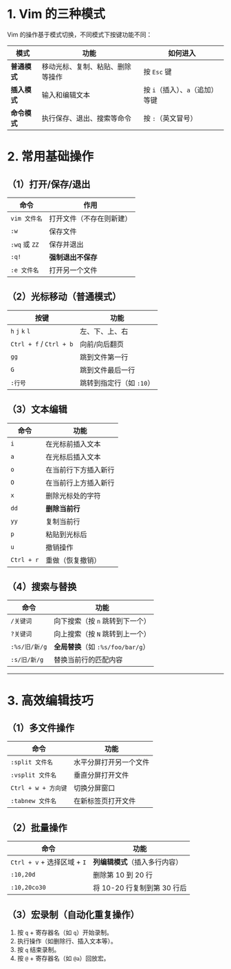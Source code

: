 # **1. Vim 的三种模式**

Vim 的操作基于模式切换，不同模式下按键功能不同：

| **模式**       | **功能**                           | **如何进入**                     |
|----------------|-----------------------------------|----------------------------------|
| **普通模式**   | 移动光标、复制、粘贴、删除等操作     | 按 `Esc` 键                      |
| **插入模式**   | 输入和编辑文本                     | 按 `i`（插入）、`a`（追加）等键   |
| **命令模式**   | 执行保存、退出、搜索等命令           | 按 `:`（英文冒号）                |

# 2. 常用基础操作

## （1）打开/保存/退出

| 命令           | 作用           |
| ------------ | ------------ |
| `vim 文件名`    | 打开文件（不存在则新建） |
| `:w`         | 保存文件         |
| `:wq` 或 `ZZ` | 保存并退出        |
| `:q!`        | **强制退出不保存**  |
| `:e 文件名`     | 打开另一个文件      |

## （2）光标移动（普通模式）

| 按键                      | 功能              |
| ----------------------- | --------------- |
| `h` `j` `k` `l`         | 左、下、上、右         |
| `Ctrl + f` / `Ctrl + b` | 向前/向后翻页         |
| `gg`                    | 跳到文件第一行         |
| `G`                     | 跳到文件最后一行        |
| `:行号`                   | 跳转到指定行（如 `:10`） |

## （3）文本编辑

| 命令               | 功能                           |
|--------------------|-------------------------------|
| `i`                | 在光标前插入文本               |
| `a`                | 在光标后插入文本               |
| `o`                | 在当前行下方插入新行           |
| `O`                | 在当前行上方插入新行           |
| `x`                | 删除光标处的字符               |
| `dd`               | **删除当前行**                |
| `yy`               | 复制当前行                     |
| `p`                | 粘贴到光标后                   |
| `u`                | 撤销操作                       |
| `Ctrl + r`         | 重做（恢复撤销）               |

## （4）搜索与替换

| 命令                | 功能                          |
|---------------------|-----------------------------|
| `/关键词`           | 向下搜索（按 `n` 跳转到下一个） |
| `?关键词`           | 向上搜索（按 `N` 跳转到上一个） |
| `:%s/旧/新/g`       | **全局替换**（如 `:%s/foo/bar/g`） |
| `:s/旧/新/g`        | 替换当前行的匹配内容           |

---

# 3. 高效编辑技巧

## （1）多文件操作

| 命令                | 功能                          |
|---------------------|-----------------------------|
| `:split 文件名`     | 水平分屏打开另一个文件         |
| `:vsplit 文件名`    | 垂直分屏打开文件               |
| `Ctrl + w + 方向键` | 切换分屏窗口                  |
| `:tabnew 文件名`    | 在新标签页打开文件            |

## （2）批量操作

| 命令                | 功能                          |
|---------------------|-----------------------------|
| `Ctrl + v` + 选择区域 + `I` | **列编辑模式**（插入多行内容） |
| `:10,20d`          | 删除第 10 到 20 行           |
| `:10,20co30`       | 将 10-20 行复制到第 30 行后   |

## （3）宏录制（自动化重复操作）

1. 按 `q` + 寄存器名（如 `q`）开始录制。
2. 执行操作（如删除行、插入文本等）。
3. 按 `q` 结束录制。
4. 按 `@` + 寄存器名（如 `@a`）回放宏。
